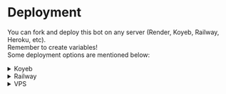 # Deployment

You can fork and deploy this bot on any server (Render, Koyeb, Railway, Heroku, etc).
<br>Remember to create variables!
<br>Some deployment options are mentioned below:

<details><summary>Koyeb</summary>
<br>
<a href="https://app.koyeb.com/deploy?type=git&repository=github.com/SPARKBRO/Auto-delete-bot">
  <img src="https://www.koyeb.com/static/images/deploy/button.svg" alt="deploy-to-koyeb">
</a>
<br>
Remember to create variables</details>

<details><summary>Railway</summary>
<br>
<a href="https://railway.app/new/template/mYFm9G?referralCode=Dxh7zU">
  <img src="https://railway.app/button.svg" alt="deploy-to-railway">
</a>
<br>
Remember to deploy the latest version</details>

<details>
<summary>VPS</summary>
Install latest version of <a href="python.org">Python</a>
Create variables approximately 
<pre>git clone https://github.com/SPARKBRO/Auto-delete-bot
cd Auto-delete-bot
pip3 install -r requirements.txt
python3 main.py<pre>
</details>

